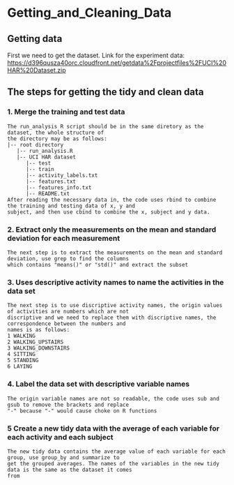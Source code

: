 # Getting_and_Cleaning_Data

## Getting data
First we need to get the dataset.
Link for the experiment data:
https://d396qusza40orc.cloudfront.net/getdata%2Fprojectfiles%2FUCI%20HAR%20Dataset.zip

## The steps for getting the tidy and clean data
### 1. Merge the training and test data
    The run_analysis R script should be in the same diretory as the dataset, the whole structure of
    the directory may be as follows:
    |-- root directory
       |-- run_analysis.R
       |-- UCI HAR dataset
          |-- test
          |-- train
          |-- activity_labels.txt
          |-- features.txt
          |-- features_info.txt
          |-- README.txt
    After reading the necessary data in, the code uses rbind to combine the training and testing data of x, y and 
    subject, and then use cbind to combine the x, subject and y data. 
### 2. Extract only the measurements on the mean and standard deviation for each measurement
    The next step is to extract the measurements on the mean and standard deviation, use grep to find the columns 
    which contains "means()" or "std()" and extract the subset
### 3. Uses descriptive activity names to name the activities in the data set
    The next step is to use discriptive activity names, the origin values of activities are numbers which are not 
    discriptive and we need to replace them with discriptive names, the correspondence between the numbers and 
    names is as follows:
    1 WALKING
    2 WALKING_UPSTAIRS
    3 WALKING_DOWNSTAIRS
    4 SITTING
    5 STANDING
    6 LAYING
### 4. Label the data set with descriptive variable names
    The origin variable names are not so readable, the code uses sub and gsub to remove the brackets and replace 
    "-" because "-" would cause choke on R functions
### 5 Create a new tidy data with the average of each variable for each activity and each subject
    The new tidy data contains the average value of each variable for each group, use group_by and summarize to 
    get the grouped averages. The names of the variables in the new tidy data is the same as the dataset it comes 
    from
